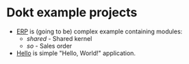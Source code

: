 # Dokt example projects

- [ERP](erp) is (going to be) complex example containing modules:
  - *shared* - Shared kernel
  - *so* - Sales order
- [Hello](hello) is simple "Hello, World!" application.